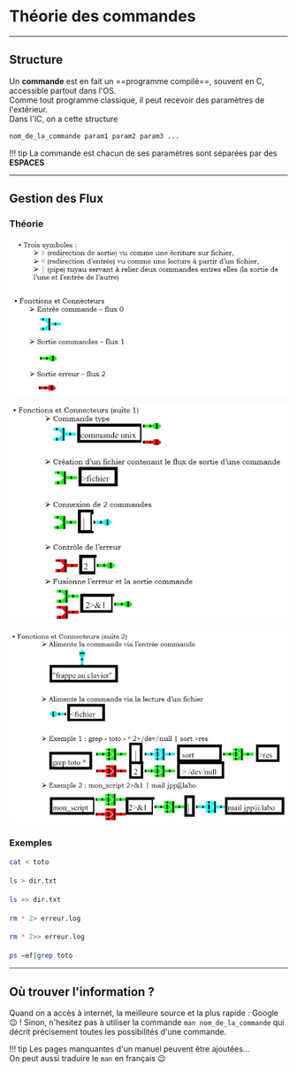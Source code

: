 
# Théorie des commandes

---

## Structure

Un **commande** est en fait un ==programme compilé==, souvent en C, accessible partout dans l'OS.  
Comme tout programme classique, il peut recevoir des paramètres de l'extérieur.  
Dans l'IC, on a cette structure

```bash linenums="1"
nom_de_la_commande param1 param2 param3 ...
```

!!! tip 
    La commande est chacun de ses paramètres sont séparées par des **ESPACES**
    
---

## Gestion des Flux

### Théorie

![flux1](./assets/images/shell/flux1.JPG "flux1")

![flux2](./assets/images/shell/flux2.JPG "flux2")

![flux3](./assets/images/shell/flux3.JPG "flux3")

### Exemples

```bash linenums="1"
cat < toto

ls > dir.txt

ls >> dir.txt

rm * 2> erreur.log

rm * 2>> erreur.log

ps –ef|grep toto

```

---

## Où trouver l'information ?

Quand on a accès à internet, la meilleure source et la plus rapide : Google :wink: !
Sinon, n'hesitez pas à utiliser la commande ``man nom_de_la_commande`` qui décrit précisement toutes les possibilités d'une commande.

!!! tip
    Les pages manquantes d'un manuel peuvent être ajoutées...  
    On peut aussi traduire le ``man`` en français :wink:  

